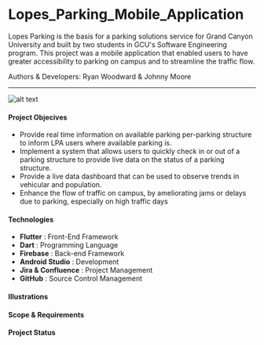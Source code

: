 # Lopes_Parking_Mobile_Application
Lopes Parking is the basis for a parking solutions service for Grand Canyon University and built by two students in GCU's Software Engineering program. This project was a mobile application that enabled users to have greater accessibility to parking on campus and to streamline the traffic flow.

Authors & Developers: Ryan Woodward & Johnny Moore
*** 
![alt text](https://drive.google.com/file/d/1ydZCua12iBMMZkJjgGzlto8ni-1FHRcV/view?usp=sharing)

#### Project Objecives
+ Provide real time information on available parking per-parking structure to inform LPA users where available parking is.
+ Implement a system that allows users to quickly check in or out of a parking structure to provide live data on the status of a parking structure.
+ Provide a live data dashboard that can be used to observe trends in vehicular and population.
+ Enhance the flow of traffic on campus, by ameliorating jams or delays due to parking, especially on high traffic days

#### Technologies
+ __Flutter__             : Front-End Framework
+ __Dart__                : Programming Language
+ __Firebase__            : Back-end Framework
+ __Android Studio__      : Development
+ __Jira & Confluence__   : Project Management
+ __GitHub__              : Source Control Management

#### Illustrations

#### Scope & Requirements


#### Project Status





